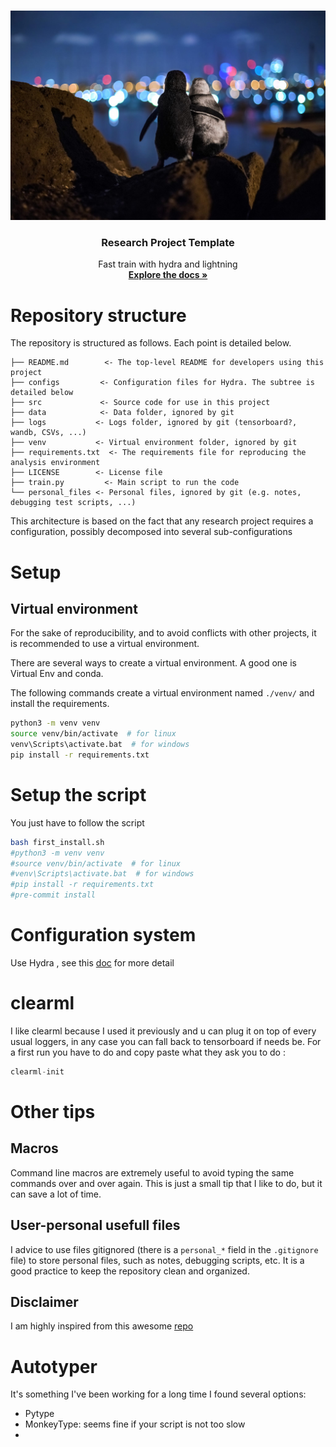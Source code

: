 

<a name="readme-top"></a>
<!--





<!-- PROJECT LOGO -->
<br />
<div align="center">
  <a href="https://gitlab-student.centralesupelec.fr/alix.chazottes/fmr-2024-segmentation-hierarchique">
    <img src="images/logo_safe.jpg" alt="Logo" width=600>
  </a>

<h3 align="center">  Research Project Template </h3>

  <p align="center">
     Fast train with hydra and lightning
    <br />
    <a href="https://gitlab-student.centralesupelec.fr/alix.chazottes/fmr-2024-segmentation-hierarchique"><strong>Explore the docs »</strong></a>

  </p>
</div>


# Repository structure
The repository is structured as follows. Each point is detailed below.
```
├── README.md        <- The top-level README for developers using this project
├── configs         <- Configuration files for Hydra. The subtree is detailed below
├── src             <- Source code for use in this project
├── data            <- Data folder, ignored by git
├── logs           <- Logs folder, ignored by git (tensorboard?, wandb, CSVs, ...)
├── venv           <- Virtual environment folder, ignored by git
├── requirements.txt  <- The requirements file for reproducing the analysis environment
├── LICENSE        <- License file
├── train.py         <- Main script to run the code
└── personal_files <- Personal files, ignored by git (e.g. notes, debugging test scripts, ...)
```

This architecture is based on the fact that any research project requires a configuration, possibly decomposed into several sub-configurations


# Setup

## Virtual environment

For the sake of reproducibility, and to avoid conflicts with other projects, it is recommended to use a virtual environment.

There are several ways to create a virtual environment. A good one is Virtual Env and conda.

The following commands create a virtual environment named ``./venv/`` and install the requirements.

```bash
python3 -m venv venv
source venv/bin/activate  # for linux
venv\Scripts\activate.bat  # for windows
pip install -r requirements.txt
```

# Setup the script
You just have to follow the script
```sh
bash first_install.sh
#python3 -m venv venv
#source venv/bin/activate  # for linux
#venv\Scripts\activate.bat  # for windows
#pip install -r requirements.txt
#pre-commit install
```

# Configuration system
Use Hydra , see this [doc](docs/hydra.md) for more detail

# clearml
I like clearml because I used it previously and u can plug it on top of every usual loggers, in any case you can fall back to tensorboard if needs be. For a first run you have to do and copy paste what they ask you to do  :

```py
clearml-init

```




# Other tips

## Macros

Command line macros are extremely useful to avoid typing the same commands over and over again. This is just a small tip that I like to do, but it can save a lot of time.
## User-personal usefull files

I advice to use files gitignored (there is a `personal_*` field in the `.gitignore` file) to store personal files, such as notes, debugging scripts, etc. It is a good practice to keep the repository clean and organized.


## Disclaimer

I am highly inspired from this awesome [repo](https://github.com/tboulet/research-project-template/tree/main)


# Autotyper

It's something I've been working for a long time I found several options:

- Pytype
- MonkeyType: seems fine if your script is not too slow
-
